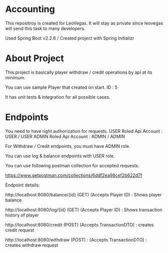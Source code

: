 # Accounting
This repositroy is created for LeoVegas. It will stay as private since leovegas will send this task to many developers.

Used Spring Boot v2.2.6 / Created project with Spring Initializr

# About Project
This project is basically player withdraw / credit operations by api at its minimum.

You can use sample Player that created on start. ID : 5

It has unit tests & integration for all possible cases. 

# Endpoints

You need to have right authorization for requests.
USER Roled Api Account : USER / USER
ADMIN Roled Api Account : ADMIN / ADMIN

For Withdraw / Credit endpoints, you must have ADMIN role.

You can use log & balance endpoints with USER role.

You can use following postman collection for accepted requests.

https://www.getpostman.com/collections/6ddf2ea98cef2b622d7f

Endpoint details: 

http://localhost:8080/balance/{id} (GET) (Accepts Player ID) : Shows player balance

http://localhost:8080/log/{id} (GET) (Accepts Player ID) : Shows transaction history of player

http://localhost:8080/credit (POST) (Accepts TransactionDTO) : creates credit request

http://localhost:8080/withdraw (POST) : (Accepts TransactionDTO) : creates withdraw request



